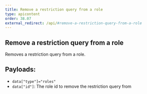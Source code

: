 ```yaml
---
title: Remove a restriction query from a role
type: apicontent
order: 38.07
external_redirect: /api/#remove-a-restriction-query-from-a-role
---
```


## Remove a restriction query from a role

Removes a restriction query from a role.

## Payloads:

* `data["type"]="roles"`
* `data["id"]`: The role id to remove the restriction query from
